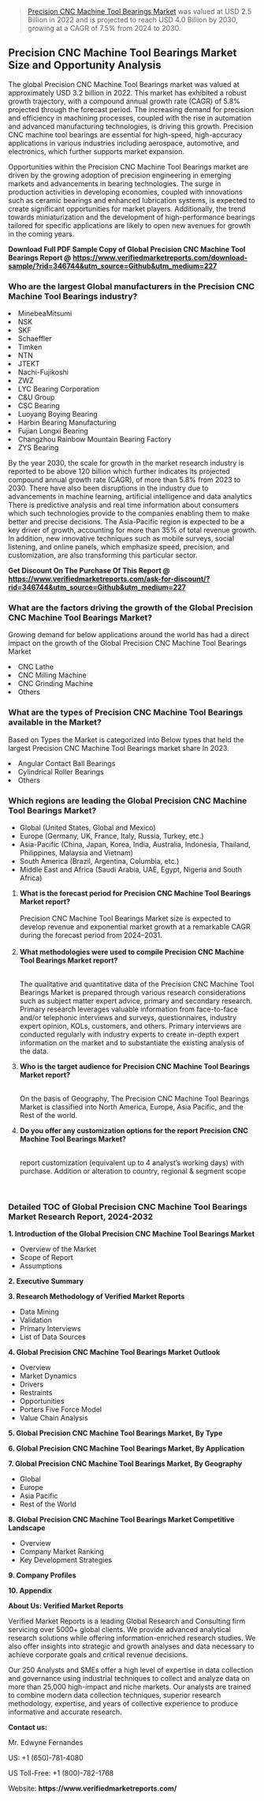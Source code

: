 <blockquote><p><p><a href="https://www.verifiedmarketreports.com/download-sample/?rid=346744&utm_source=Github&utm_medium=227" target="_blank">Precision CNC Machine Tool Bearings Market</a> was valued at USD 2.5 Billion in 2022 and is projected to reach USD 4.0 Billion by 2030, growing at a CAGR of 7.5% from 2024 to 2030.</p></blockquote><p><h2>Precision CNC Machine Tool Bearings Market Size and Opportunity Analysis</h2> <p>The global Precision CNC Machine Tool Bearings market was valued at approximately USD 3.2 billion in 2022. This market has exhibited a robust growth trajectory, with a compound annual growth rate (CAGR) of 5.8% projected through the forecast period. The increasing demand for precision and efficiency in machining processes, coupled with the rise in automation and advanced manufacturing technologies, is driving this growth. Precision CNC machine tool bearings are essential for high-speed, high-accuracy applications in various industries including aerospace, automotive, and electronics, which further supports market expansion.</p> <p>Opportunities within the Precision CNC Machine Tool Bearings market are driven by the growing adoption of precision engineering in emerging markets and advancements in bearing technologies. The surge in production activities in developing economies, coupled with innovations such as ceramic bearings and enhanced lubrication systems, is expected to create significant opportunities for market players. Additionally, the trend towards miniaturization and the development of high-performance bearings tailored for specific applications are likely to open new avenues for growth in the coming years.</p> </p><p class=""><strong>Download Full PDF Sample Copy of Global Precision CNC Machine Tool Bearings Report @ <a href="https://www.verifiedmarketreports.com/download-sample/?rid=346744&amp;utm_source=Github&amp;utm_medium=227" target="_blank">https://www.verifiedmarketreports.com/download-sample/?rid=346744&amp;utm_source=Github&amp;utm_medium=227</a></strong></p><h3 id="" class="">Who are the largest Global manufacturers in the Precision CNC Machine Tool Bearings industry?</h3><p><li>MinebeaMitsumi</li><li> NSK</li><li> SKF</li><li> Schaeffler</li><li> Timken</li><li> NTN</li><li> JTEKT</li><li> Nachi-Fujikoshi</li><li> ZWZ</li><li> LYC Bearing Corporation</li><li> C&U Group</li><li> CSC Bearing</li><li> Luoyang Boying Bearing</li><li> Harbin Bearing Manufacturing</li><li> Fujian Longxi Bearing</li><li> Changzhou Rainbow Mountain Bearing Factory</li><li> ZYS Bearing</li></p><div class=""><div class="" dir="" data-message-author-role="" data-message-id="" data-message-model-slug=""><div class=""><div class=""><div class=""><div class="" dir="" data-message-author-role="" data-message-id="" data-message-model-slug=""><div class=""><div class=""><p>By the year 2030, the scale for growth in the market research industry is reported to be above 120 billion which further indicates its projected compound annual growth rate (CAGR), of more than 5.8% from 2023 to 2030. There have also been disruptions in the industry due to advancements in machine learning, artificial intelligence and data analytics There is predictive analysis and real time information about consumers which such technologies provide to the companies enabling them to make better and precise decisions. The Asia-Pacific region is expected to be a key driver of growth, accounting for more than 35% of total revenue growth. In addition, new innovative techniques such as mobile surveys, social listening, and online panels, which emphasize speed, precision, and customization, are also transforming this particular sector.</p><p><strong>Get Discount On The Purchase Of This Report @&nbsp; <a href="https://www.verifiedmarketreports.com/ask-for-discount/?rid=346744&amp;utm_source=Github&amp;utm_medium=227" target="_blank">https://www.verifiedmarketreports.com/ask-for-discount/?rid=346744&amp;utm_source=Github&amp;utm_medium=227</a></strong></p></div></div></div></div></div></div></div></div><h3 id="" class="">What are the factors driving the growth of the Global Precision CNC Machine Tool Bearings Market?</h3><p id="" class="">Growing demand for below applications around the world has had a direct impact on the growth of the Global Precision CNC Machine Tool Bearings Market</p><p id="" class=""><li>CNC Lathe</li><li> CNC Milling Machine</li><li> CNC Grinding Machine</li><li> Others</li></p><h3 id="" class="">What are the types of Precision CNC Machine Tool Bearings available in the Market?</h3><p id="" class="">Based on Types the Market is categorized into Below types that held the largest Precision CNC Machine Tool Bearings market share In 2023.</p><p id="" class=""><li>Angular Contact Ball Bearings</li><li> Cylindrical Roller Bearings</li><li> Others</li></p><h3 id="" class="">Which regions are leading the Global Precision CNC Machine Tool Bearings Market?</h3><ul><li>Global (United States, Global and Mexico)</li><li>Europe (Germany, UK, France, Italy, Russia, Turkey, etc.)</li><li>Asia-Pacific (China, Japan, Korea, India, Australia, Indonesia, Thailand, Philippines, Malaysia and Vietnam)</li><li>South America (Brazil, Argentina, Columbia, etc.)</li><li>Middle East and Africa (Saudi Arabia, UAE, Egypt, Nigeria and South Africa)</li></ul><p><ol><li><strong>What is the forecast period for Precision CNC Machine Tool Bearings Market report?<br /></strong><br /><span data-sheets-root="1" data-sheets-value="{&quot;1&quot;:2,&quot;2&quot;:&quot;XXXX size is expected to develop revenue and exponential market growth at a remarkable CAGR during the forecast period from 2024&ndash;2030.&quot;}" data-sheets-userformat="{&quot;2&quot;:12674,&quot;4&quot;:{&quot;1&quot;:2,&quot;2&quot;:16776960},&quot;10&quot;:2,&quot;11&quot;:0,&quot;15&quot;:&quot;Arial&quot;,&quot;16&quot;:12}">Precision CNC Machine Tool Bearings Market size is expected to develop revenue and exponential market growth at a remarkable CAGR during the forecast period from 2024&ndash;2031.</span><br /><br /></li><li><strong>What methodologies were used to compile Precision CNC Machine Tool Bearings Market report?<br /><br /></strong><p>The qualitative and quantitative data of the&nbsp;Precision CNC Machine Tool Bearings Market is prepared through various research considerations such as subject matter expert advice, primary and secondary research. Primary research leverages valuable information from face-to-face and/or telephonic interviews and surveys, questionnaires, industry expert opinion, KOLs, customers, and others. Primary interviews are conducted regularly with industry experts to create in-depth expert information on the market and to substantiate the existing analysis of the data.&nbsp;</p></li><li><strong>Who is the target audience for Precision CNC Machine Tool Bearings Market report?<br /><br /></strong><p>On the basis of Geography, The&nbsp;Precision CNC Machine Tool Bearings Market is classified into North America, Europe, Asia Pacific, and the Rest of the world.</p></li><li><strong>Do you offer any customization options for the report Precision CNC Machine Tool Bearings Market?<br /><br /></strong><p>report customization (equivalent up to 4 analyst&rsquo;s working days) with purchase. Addition or alteration to country, regional &amp; segment scope</p><p>&nbsp;</p></li></ol></p><h3 id="" class="">Detailed TOC of Global Precision CNC Machine Tool Bearings Market Research Report, 2024-2032</h3><p id="" class=""><strong>1. Introduction of the Global Precision CNC Machine Tool Bearings Market</strong></p><ul><li>Overview of the Market</li><li>Scope of Report</li><li>Assumptions</li></ul><p id="" class=""><strong>2. Executive Summary</strong></p><p id="" class=""><strong>3. Research Methodology of&nbsp;Verified Market Reports</strong></p><ul><li>Data Mining</li><li>Validation</li><li>Primary Interviews</li><li>List of Data Sources</li></ul><p id="" class=""><strong>4. Global Precision CNC Machine Tool Bearings Market Outlook</strong></p><ul><li>Overview</li><li>Market Dynamics</li><li>Drivers</li><li>Restraints</li><li>Opportunities</li><li>Porters Five Force Model</li><li>Value Chain Analysis</li></ul><p id="" class=""><strong>5. Global Precision CNC Machine Tool Bearings Market, By&nbsp;Type</strong></p><p id="" class=""><strong>6. Global Precision CNC Machine Tool Bearings Market, By Application</strong></p><p id="" class=""><strong>7. Global Precision CNC Machine Tool Bearings Market, By Geography</strong></p><ul><li>Global</li><li>Europe</li><li>Asia Pacific</li><li>Rest of the World</li></ul><p id="" class=""><strong>8. Global Precision CNC Machine Tool Bearings Market Competitive Landscape</strong></p><ul><li>Overview</li><li>Company Market Ranking</li><li>Key Development Strategies</li></ul><p id="" class=""><strong>9. Company Profiles</strong></p><p id="" class=""><strong>10. Appendix</strong></p><p id="" class=""><strong>About Us: Verified Market Reports</strong></p><p id="" class="">Verified Market Reports is a leading Global Research and Consulting firm servicing over 5000+ global clients. We provide advanced analytical research solutions while offering information-enriched research studies. We also offer insights into strategic and growth analyses and data necessary to achieve corporate goals and critical revenue decisions.</p><p id="" class="">Our 250 Analysts and SMEs offer a high level of expertise in data collection and governance using industrial techniques to collect and analyze data on more than 25,000 high-impact and niche markets. Our analysts are trained to combine modern data collection techniques, superior research methodology, expertise, and years of collective experience to produce informative and accurate research.</p><p id="" class=""><strong>Contact us:</strong></p><p id="" class="">Mr. Edwyne Fernandes</p><p id="" class="">US: +1 (650)-781-4080</p><p id="" class="">US Toll-Free: +1 (800)-782-1768</p><p id="" class="">Website: <a target="" data-test-app-aware-link=""><strong>https://www.verifiedmarketreports.com/</strong></a></p>
